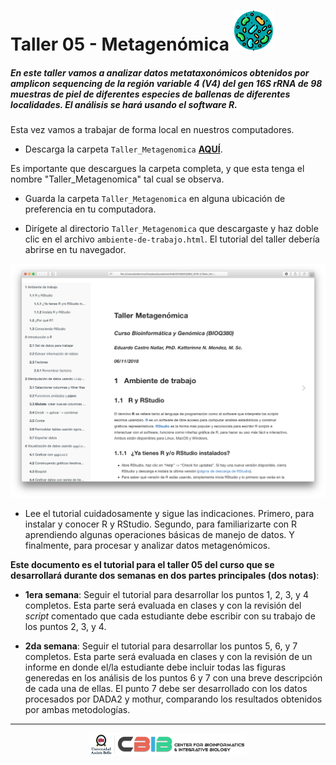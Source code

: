 # Taller 05 - Metagenómica ![](https://github.com/BIOQ380/Taller/blob/master/images/bacteria.png?raw=true)

##### En este taller vamos a analizar datos metataxonómicos obtenidos por _amplicon sequencing_ de la región variable 4 (V4) del gen 16S rRNA de 98 muestras de piel de diferentes especies de ballenas de diferentes localidades. El análisis se hará usando el software R.

Esta vez vamos a trabajar de forma local en nuestros computadores.

* Descarga la carpeta `Taller_Metagenomica` **[AQUÍ](https://www.dropbox.com/sh/jgzcea3q1cl9wat/AABODW9DcdhIU_LKU-vrCtwga?dl=0)**.

Es importante que descargues la carpeta completa, y que esta tenga el nombre "Taller_Metagenomica" tal cual se observa.

* Guarda la carpeta `Taller_Metagenomica` en alguna ubicación de preferencia en tu computadora.

* Dirígete al directorio `Taller_Metagenomica` que descargaste y haz doble clic en el archivo `ambiente-de-trabajo.html`. El tutorial del taller debería abrirse en tu navegador.

![inicio](https://github.com/BIOQ380/Taller/blob/master/images/taller_metagenomica_inicio.png?raw=true)

* Lee el tutorial cuidadosamente y sigue las indicaciones. Primero, para instalar y conocer R y RStudio. Segundo, para familiarizarte con R aprendiendo algunas operaciones básicas de manejo de datos. Y finalmente, para procesar y analizar datos metagenómicos.

**Este documento es el tutorial para el taller 05 del curso que se desarrollará durante dos semanas en dos partes principales (dos notas)**:

- **1era semana**: Seguir el tutorial para desarrollar los puntos 1, 2, 3, y 4 completos. Esta parte será evaluada en clases y con la revisión del _script_ comentado que cada estudiante debe escribir con su trabajo de los puntos 2, 3, y 4.

- **2da semana**: Seguir el tutorial para desarrollar los puntos 5, 6, y 7 completos. Esta parte será evaluada en clases y con la revisión de un informe en donde el/la estudiante debe incluir todas las figuras generedas en los análisis de los puntos 6 y 7 con una breve descripción de cada una de ellas. El punto 7 debe ser desarrollado con los datos procesados por DADA2 y mothur, comparando los resultados obtenidos por ambas metodologías.

---

<p align="center">
<img width="50%" src="https://github.com/BIOQ380/Taller/blob/master/images/unab_cbib_horizontal.png?raw=true">
</p>
